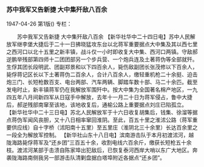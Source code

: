 ### 苏中我军又告新捷  大中集歼敌八百余

1947-04-26
第1版()
专栏：

　　苏中我军又告新捷
    大中集歼敌八百余
    【新华社华中二十四日电】苏中人民解放军继李堡大捷后于二十一日拂晓猛攻东台以北蒋军重要据点大中集及其以西七里之西河口以北十五里之新丰镇，战斗仅一小时即收复大中集、西河口两镇。守敌郝逆鹏举残部第四师十二团团部另一个步兵营、一个炮兵连及土著蒋伪等全部就歼。生俘其团长段明武、团副郑景和以下四百余人，毙伤敌副团长张茂修以下百余人，毙俘蒋记区长以下土著蒋伪二百余人，合计八百余人，缴轻重机枪二十余挺、迫击炮三门、长短枪数百支、电台两部、汽车两辆、脚踏车数十部、马二十余匹。截至发电时止，新丰镇蒋军仍在我解放军围歼中。按大中集为全国著名棉产地区，一九四五年八月间新四军从日寇手中解放，去年十一月二十日为蒋军侵占，鲁中大捷后，郝逆残部南窜至该地，该地收复后，通榆公路上重要据点刘庄已陷孤立。
    【新华社华中二十三日电】苏北人民解放军于十六日收复胡集后，钱集、徐溜等据点蒋伪军闻风丧胆，又十八日相率窜回淮阴。至此，百五十里之淮沭公路（蒋军重要供应线）自十字桥（沭阳南十五里）至五里庄（淮阴北三十余里）长达百余里之一段全为解放军控制。
    【新华社山东十八日电】滨南游击队于本月初渡沭河，越陇海路毙俘蒋军及“还乡团”三百五十余，收割电线六百余斤，缴获长短枪五十余枝。渡沭河某部于击溃自陈家埠出犯敌后，已恢复泰河西岸大哨以东广大地区。奔袭陇海路南侧我另一部游击队清剿盘据白塔埠附近各据点“还乡团”。
